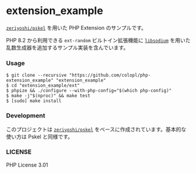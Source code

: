 # extension_example

[`zeriyoshi/pskel`](https://github.com/zeriyoshi/pskel) を用いた PHP Extension のサンプルです。

PHP 8.2 から利用できる `ext-random` ビルトイン拡張機能に [`libsodium`](https://github.com/jedisct1/libsodium) を用いた乱数生成器を追加するサンプル実装を含んでいます。

### Usage

```
$ git clone --recursive "https://github.com/colopl/php-extension_example" "extension_example"
$ cd "extension_example/ext"
$ phpize && ./configure --with-php-config="$(which php-config)"
$ make -j"$(nproc)" && make test
$ [sudo] make install
```

### Development

このプロジェクトは [`zeriyoshi/pskel`](https://github.com/zeriyoshi/pskel) をベースに作成されています。基本的な使い方は Pskel と同様です。

### LICENSE

PHP License 3.01
